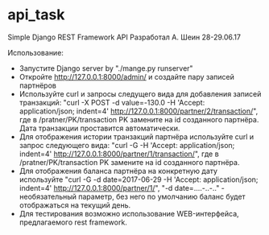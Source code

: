 # api_task
Simple Django REST Framework API
Разработал А. Шеин 28-29.06.17

Использование:
* Запустите Django server by "./mange.py runserver"
* Откройте http://127.0.0.1:8000/admin/ и создайте пару записей партнёров
* Используйте curl и запросы следущего вида для добавления записей транзакций:
"curl -X POST -d value=-130.0 -H 'Accept: application/json; indent=4' http://127.0.0.1:8000/partner/2/transaction/",
где в /pratner/PK/transaction PK замените на id созданного партнёра. Дата транзакции проставится автоматически.
* Для отображения истории транзакций партнёра используйте curl и запрос следующего вида:
"curl -G  -H 'Accept: application/json; indent=4' http://127.0.0.1:8000/partner/1/transaction/",
где в /pratner/PK/transaction PK замените на id созданного партнёра.
* Для отображения баланса партнёра на конкретную дату используйте 
"curl -G -d date=2017-06-29 -H 'Accept: application/json; indent=4' http://127.0.0.1:8000/partner/1/",
"-d date=....-..-.." - необязательный параметр, без него по умолчанию баланс будет отображаться на текущий день.
* Для тестирования возможно использование WEB-интерфейса, предлагаемого rest framework.


